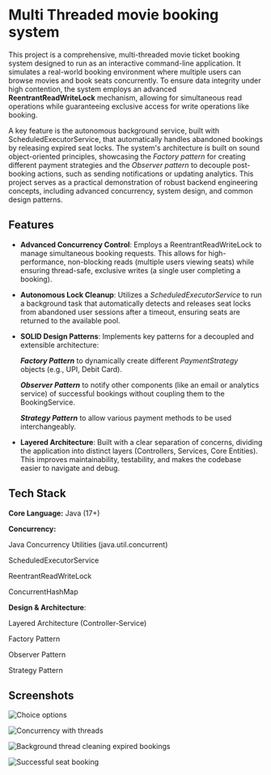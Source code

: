 
# Multi Threaded movie booking system

This project is a comprehensive, multi-threaded movie ticket booking system designed to run as an interactive command-line application. It simulates a real-world booking environment where multiple users can browse movies and book seats concurrently. To ensure data integrity under high contention, the system employs an advanced **ReentrantReadWriteLock**  mechanism, allowing for simultaneous read operations while guaranteeing exclusive access for write operations like booking.

A key feature is the autonomous background service, built with ScheduledExecutorService, that automatically handles abandoned bookings by releasing expired seat locks. The system's architecture is built on sound object-oriented principles, showcasing the *Factory pattern* for creating different payment strategies and the *Observer pattern* to decouple post-booking actions, such as sending notifications or updating analytics. This project serves as a practical demonstration of robust backend engineering concepts, including advanced concurrency, system design, and common design patterns.


## Features

- **Advanced Concurrency Control**: Employs a ReentrantReadWriteLock to manage simultaneous booking requests. This allows for high-performance, non-blocking reads (multiple users viewing seats) while ensuring thread-safe, exclusive writes (a single user completing a booking).

- **Autonomous Lock Cleanup**: Utilizes a *ScheduledExecutorService* to run a background task that automatically detects and releases seat locks from abandoned user sessions after a timeout, ensuring seats are returned to the available pool.
- **SOLID Design Patterns**: Implements key patterns for a decoupled and extensible architecture:

    ***Factory Pattern*** to dynamically create different *PaymentStrategy* objects (e.g., UPI, Debit Card).

    ***Observer Pattern*** to notify other components (like an email or analytics service) of successful bookings without coupling them to the BookingService.

    ***Strategy Pattern*** to allow various payment methods to be used interchangeably.


- **Layered Architecture**: Built with a clear separation of concerns, dividing the application into distinct layers (Controllers, Services, Core Entities). This improves maintainability, testability, and makes the codebase easier to navigate and debug.


## Tech Stack

**Core Language:** Java (17+)

**Concurrency:**

Java Concurrency Utilities (java.util.concurrent)

ScheduledExecutorService

ReentrantReadWriteLock

ConcurrentHashMap

**Design & Architecture**:

Layered Architecture (Controller-Service)

Factory Pattern

Observer Pattern

Strategy Pattern


## Screenshots

![Choice options ](https://github.com/user-attachments/assets/63a852e6-e3ec-4712-b36d-f6c1cc1ef5f3)


![Concurrency with threads](https://github.com/user-attachments/assets/8974f716-d940-4223-9e0c-0b2d3e74c87b)


![Background thread cleaning expired bookings](https://github.com/user-attachments/assets/63a852e6-e3ec-4712-b36d-f6c1cc1ef5f3)


![Successful seat booking](https://github.com/user-attachments/assets/63a852e6-e3ec-4712-b36d-f6c1cc1ef5f3)
